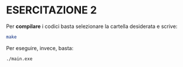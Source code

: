 # ESERCITAZIONE 2
Per **compilare** i codici basta selezionare la cartella desiderata e scrive:
```bash
make
```
Per eseguire, invece, basta:
```bash
./main.exe
```
